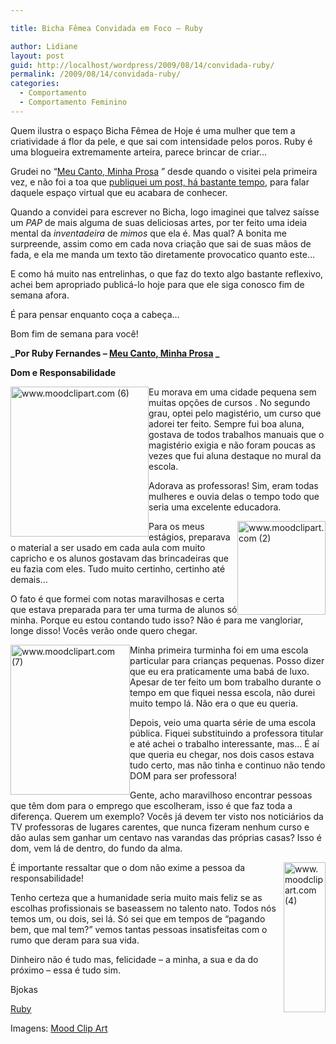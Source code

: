 ```yaml
---

title: Bicha Fêmea Convidada em Foco – Ruby

author: Lidiane
layout: post
guid: http://localhost/wordpress/2009/08/14/convidada-ruby/
permalink: /2009/08/14/convidada-ruby/
categories:
  - Comportamento
  - Comportamento Feminino
---
```

Quem ilustra o espaço Bicha Fêmea de Hoje é uma mulher que tem a criatividade á flor da pele, e que sai com intensidade pelos poros. Ruby é uma blogueira extremamente arteira, parece brincar de criar…

Grudei no “[Meu Canto, Minha Prosa](http://www.meucantominhaprosa.blogspot.com/) ” desde quando o visitei pela primeira vez, e não foi a toa que [publiquei um post, há bastante tempo](http://www.trololodemulher.com.br/2009/04/03/bicha-fmea-em-foco-6/), para falar daquele espaço virtual que eu acabara de conhecer.

Quando a convidei para escrever no Bicha, logo imaginei que talvez saísse um _PAP_ de mais alguma de suas deliciosas artes, por ter feito uma ideia mental da _inventadeira_ de _mimos_ que ela é. Mas qual? A bonita me surpreende, assim como em cada nova criação que sai de suas mãos de fada, e ela me manda um texto tão diretamente provocatico quanto este…

E como há muito nas entrelinhas, o que faz do texto algo bastante reflexivo, achei bem apropriado publicá-lo hoje para que ele siga conosco fim de semana afora.

É para pensar enquanto coça a cabeça…

Bom fim de semana para você!

**_Por Ruby Fernandes – [Meu Canto, Minha Prosa](http://www.meucantominhaprosa.blogspot.com/) _**

**Dom e Responsabilidade**

[<img style="display: inline; margin-left: 0; margin-right: 0; border-width: 0;" title="www.moodclipart.com (6)" src="http://www.trololodemulher.com.br/blog/wp-content/uploads/2009/08/www-moodclipart-com6_thumb.jpg" alt="www.moodclipart.com (6)" width="221" height="240" align="left" border="0" />](http://www.trololodemulher.com.br/blog/wp-content/uploads/2009/08/www-moodclipart-com6.jpg) Eu morava em uma cidade pequena sem muitas opções de cursos . No segundo grau, optei pelo magistério, um curso que adorei ter feito. Sempre fui boa aluna, gostava de todos trabalhos manuais que o magistério exigia e não foram poucas as vezes que fui aluna destaque no mural da escola.

Adorava as professoras! Sim, eram todas mulheres e ouvia delas o tempo todo que seria uma excelente educadora.

[<img style="display: inline; margin-left: 0; margin-right: 0; border-width: 0;" title="www.moodclipart.com (2)" src="http://www.trololodemulher.com.br/blog/wp-content/uploads/2009/08/www-moodclipart-com2_thumb.jpg" alt="www.moodclipart.com (2)" width="141" height="150" align="right" border="0" />](http://www.trololodemulher.com.br/blog/wp-content/uploads/2009/08/www-moodclipart-com2.jpg) Para os meus estágios, preparava o material a ser usado em cada aula com muito capricho e os alunos gostavam das brincadeiras que eu fazia com eles. Tudo muito certinho, certinho até demais&#8230;

O fato é que formei com notas maravilhosas e certa que estava preparada para ter uma turma de alunos só minha. Porque eu estou contando tudo isso? Não é para me vangloriar, longe disso! Vocês verão onde quero chegar.

[<img style="display: inline; margin-left: 0; margin-right: 0; border-width: 0;" title="www.moodclipart.com (7)" src="http://www.trololodemulher.com.br/blog/wp-content/uploads/2009/08/www-moodclipart-com7_thumb.jpg" alt="www.moodclipart.com (7)" width="191" height="240" align="left" border="0" />](http://www.trololodemulher.com.br/blog/wp-content/uploads/2009/08/www-moodclipart-com7.jpg) Minha primeira turminha foi em uma escola particular para crianças pequenas. Posso dizer que eu era praticamente uma babá de luxo. Apesar de ter feito um bom trabalho durante o tempo em que fiquei nessa escola, não durei muito tempo lá. Não era o que eu queria.

Depois, veio uma quarta série de uma escola pública. Fiquei substituindo a professora titular e até achei o trabalho interessante, mas&#8230; É aí que queria eu chegar, nos dois casos estava tudo certo, mas não tinha e continuo não tendo DOM para ser professora!

Gente, acho maravilhoso encontrar pessoas que têm dom para o emprego que escolheram, isso é que faz toda a diferença. Querem um exemplo? Vocês já devem ter visto nos noticiários da TV professoras de lugares carentes, que nunca fizeram nenhum curso e dão aulas sem ganhar um centavo nas varandas das próprias casas? Isso é dom, vem lá de dentro, do fundo da alma.

[<img style="display: inline; margin-left: 0; margin-right: 0; border-width: 0;" title="www.moodclipart.com (4)" src="http://www.trololodemulher.com.br/blog/wp-content/uploads/2009/08/www-moodclipart-com4_thumb.jpg" alt="www.moodclipart.com (4)" width="67" height="240" align="right" border="0" />](http://www.trololodemulher.com.br/blog/wp-content/uploads/2009/08/www-moodclipart-com4.jpg) É importante ressaltar que o dom não exime a pessoa da responsabilidade!

Tenho certeza que a humanidade seria muito mais feliz se as escolhas profissionais se baseassem no talento nato. Todos nós temos um, ou dois, sei lá. Só sei que em tempos de &#8220;pagando bem, que mal tem?&#8221; vemos tantas pessoas insatisfeitas com o rumo que deram para sua vida.

Dinheiro não é tudo mas, felicidade &#8211; a minha, a sua e da do próximo &#8211; essa é tudo sim.

Bjokas

[Ruby](http://www.meucantominhaprosa.blogspot.com/) 

Imagens: [Mood Clip Art](http://www.moodclipart.com/) 
